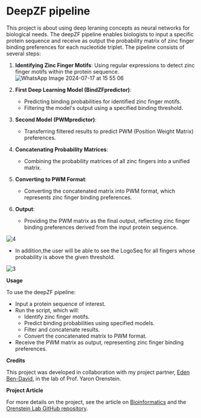# DeepZF pipeline
This project is about using deep leraning concepts as neural networks for biological needs.
The deepZF pipeline enables biologists to input a specific protein sequence and receive as output the probability matrix of zinc finger binding preferences for each nucleotide triplet. The pipeline consists of several steps:

1. **Identifying Zinc Finger Motifs**: Using regular expressions to detect zinc finger motifs within the protein sequence.
![WhatsApp Image 2024-07-17 at 15 55 06](https://github.com/user-attachments/assets/db19df24-59ea-4cdd-acc9-573c4324916e)

2. **First Deep Learning Model (BindZFpredictor)**:
   - Predicting binding probabilities for identified zinc finger motifs.
   - Filtering the model's output using a specified binding threshold.
   
3. **Second Model (PWMpredictor)**:
   - Transferring filtered results to predict PWM (Position Weight Matrix) preferences.
   
4. **Concatenating Probability Matrices**:
   - Combining the probability matrices of all zinc fingers into a unified matrix.
   
5. **Converting to PWM Format**:
   - Converting the concatenated matrix into PWM format, which represents zinc finger binding preferences.
   
6. **Output**:
   - Providing the PWM matrix as the final output, reflecting zinc finger binding preferences derived from the input protein sequence.

![‏‏4](https://github.com/user-attachments/assets/725090db-aaa9-4e76-ad58-2b346caf29f8)

   - In addition,the user will be able to see the LogoSeq for all fingers whose probability is above the given threshold.

 ![‏‏3](https://github.com/user-attachments/assets/de1a0965-c2fa-4931-899b-58e1a5bf3a0f)


**Usage**

To use the deepZF pipeline:
- Input a protein sequence of interest.
- Run the script, which will:
  - Identify zinc finger motifs.
  - Predict binding probabilities using specified models.
  - Filter and concatenate results.
  - Convert the concatenated matrix to PWM format.
- Receive the PWM matrix as output, representing zinc finger binding preferences.


**Credits**

This project was developed in collaboration with my project partner, [Eden Ben-David](https://github.com/edenbdv), in the lab of Prof. Yaron Orenstein.

**Project Article**

For more details on the project, see the article on [Bioinformatics](https://academic.oup.com/bioinformatics/article/38/Supplement_2/ii62/6702003#401889310) and the [Orenstein Lab GitHub repository](https://github.com/OrensteinLab/DeepZF).
